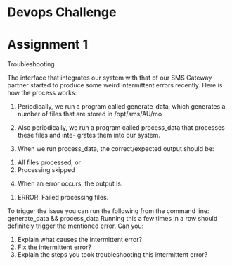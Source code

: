 # Devops Challenge

# Assignment 1

Troubleshooting

The interface that integrates our system with that of our SMS Gateway partner started
to produce some weird intermittent errors recently.
Here is how the process works:
1) Periodically, we run a program called generate_data, which generates a number of files that
are stored in /opt/sms/AU/mo

2) Also periodically, we run a program called process_data that processes these files and inte-
grates them into our system.

3) When we run process_data, the correct/expected output should be:
1. All files processed, or
2. Processing skipped

4) When an error occurs, the output is:

1. ERROR: Failed processing files.

To trigger the issue you can run the following from the command line:
generate_data && process_data
Running this a few times in a row should definitely trigger the mentioned error.
Can you:
1) Explain what causes the intermittent error?
2) Fix the intermittent error?
3) Explain the steps you took troubleshooting this intermittent error?
